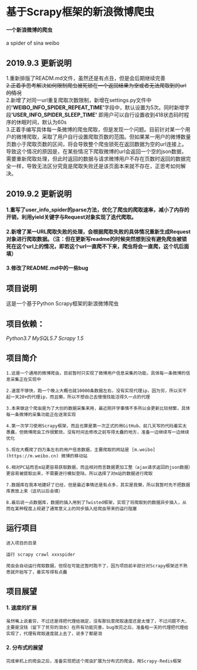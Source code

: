 基于Scrapy框架的新浪微博爬虫
==========
#### 一个新浪微博的爬虫
a spider of sina weibo
## 2019.9.3 更新说明
1.重新排版了READM.md文件，虽然还是有点丑，但是会后期继续完善  
~~2.正着手思考解决如何限制爬虫被死锁在一个返回结果为空或者无法爬取到的url的情况~~  
2.新增了对同一url重复爬取次数限制，新增在settings.py文件中的<b>'WEIBO_INFO_SPIDER_REPEAT_TIME'</b>字段中，默认设置为5次。同时新增字段<b>'USER_INFO_SPIDER_SLEEP_TIME'</b> 
即用户可以自行设置收到418状态码时程序的休眠时间，默认为60s    
3.正着手编写具体每一条微博的爬虫爬取，但是发现一个问题。目前针对某一个用户的微博爬取，采取了用户自行设置爬取页数的范围。但如果某一用户的微博数量页数小于爬取页数的区间，将会导致整个爬虫锁死在返回数据为空的url连接上。导致这个情况的原因是，在某些情况下爬取微博的url会返回一个空的json数据，需要重新爬取处理，但此时返回的数据与请求微博用户不存在页数时返回的数据完全一样，导致无法区分究竟是爬取失败还是该页面本来就不存在，正思考如何解决。
## 2019.9.2 更新说明
#### 1.重写了user_info_spider的parse方法，优化了爬虫的爬取速率，减小了内存的开销，利用yield关键字与Request对象实现了迭代爬取。
#### 2.新增了某一URL爬取失败的处理，会根据爬取失败的具体情况重新生成Request对象进行爬取数据。（注：但在更新写readme的时候突然想到没有避免爬虫被锁死在这个url上的情况，即若这个url一直爬不下来，爬虫将会一直爬，这个坑后面填）
#### 3.修改了README.md中的一些bug
## 项目说明
这是一个基于Python Scrapy框架的新浪微博爬虫      
## 项目依赖：  
<em>Python3.7 MySQL5.7  Scrapy 1.5 </em>     
## 项目简介

    1.这是一个通用的微博爬虫，目前暂时只实现了微博用户信息采集的功能，具体每一条微博的信息采集正在实现中    

    2.速度不够快，跑一个晚上大概也就10000条数据左右，没有实现代理ip，因为穷，所以买不起一天20+的代理ip，而且懒，所以不想自己去慢慢找能活得久一点的代理    

    3.本来做这个爬虫是为了大创的数据采集来用，最近刚开学事情不多所以会更新比较频繁，具体每一条微博的采集功能正在逐渐实现    

    4.第一次学习使用Scrapy框架，而且也算是第一次正式的用GitHub，前几天写的代码着实太愚蠢，但微博爬虫工作很繁琐，没有时间去修改之前写得太蠢的地方，准备一边继续写一边继续优化    

    5.现在大概爬了四万条左右的用户信息数据，主要爬取的网站是 [m.weibo](https://m.weibo.cn) 微博的移动站    

    6.相对PC站而言m站更容易获取数据，而且相对而言数据更加工整（ajax请求返回的json数据）更容易被提取出来，不需要进行模拟登陆，所以选择了对m站的数据进行爬取    

    7.数据库在我本地建好了已经，但是最近事情还是有点多，其实是我懒，所以我暂时先不把数据库表放上来（这坑以后会填）
  
    8.最后说一点数据库，数据的插入用到了Twisted框架，实现了将爬取到的数据异步插入，从而在某种程度上规避了通常意义上的同步插入给爬虫带来的运行阻塞
## 运行项目 

    进入项目的目录    

    运行 scrapy crawl xxxspider    

    爬虫会自动运行爬取数据，但现在可能还暂时跑不了，因为项目前半部分对Scrapy框架还不熟悉就开始写了，着实写得有点蠢

## 项目展望
#### 1. 速度的扩展  
    虽然嘴上说着穷，不过还是得把代理给搞定，没有那玩意爬取速度还是太慢了，不过问题不大，主要是没钱（留下了贫穷的泪水）在所有功能完善，bug改完之后，准备租一天的代理把代理给实现了，代理有爬取速度就上去了，说多了都是泪
#### 2. 分布式的展望
    完成单机上的爬虫之后，准备实现把这个爬虫扩展为分布式的爬虫，用Scrapy-Redis框架


